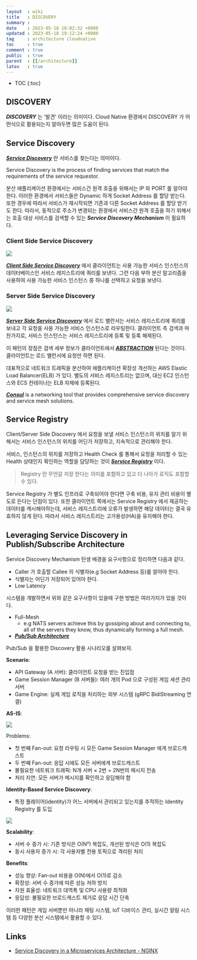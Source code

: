 ```yaml
---
layout  : wiki
title   : DISCOVERY
summary : 
date    : 2023-05-18 18:02:32 +0900
updated : 2023-05-18 19:12:24 +0900
tag     : architecture cloudnative
toc     : true
comment : true
public  : true
parent  : [[/architecture]]
latex   : true
---
```

* TOC
{:toc}

## DISCOVERY

___DISCOVERY___ 는 '발견' 이라는 의미이다. Cloud Native 환경에서 DISCOVERY 가 어떤식으로 활용되는지 알아두면 많은 도움이 된다.

## Service Discovery

___[Service Discovery](https://en.wikipedia.org/wiki/Service_discovery)___ 란 서비스를 찾는다는 의미이다.

Service Discovery is the process of finding services that match the requirements of the service requestor.

분산 애플리케이션 환경에서는 서비스간 원격 호출을 위해서는 IP 와 PORT 를 알아야 한다. 이러한 환경에서 서비스들은 Dynamic 하게 Socket Address 를 할당 받는다.
또한 경우에 따라서 서비스가 재시작되면 기존과 다른 Socket Address 를 할당 받기도 한다. 따라서, 동적으로 주소가 변경되는 환경에서 서비스간 원격 호출을 하기 위해서는
호출 대상 서비스를 검색할 수 있는 ___Service Discovery Mechanism___ 이 필요하다.

### Client Side Service Discovery

![](/resource/wiki/architecture-discovery/client-side-discovery.png)

___[Client Side Service Discovery](https://microservices.io/patterns/client-side-discovery.html)___ 에서 클라이언트는 사용 가능한 서비스 인스턴스의 데이터베이스인 서비스 레지스트리에 쿼리를 보낸다. 그런 다음 부하 분산 알고리즘을 사용하여 사용 가능한 서비스 인스턴스 중 하나를 선택하고 요청을 보낸다.

### Server Side Service Discovery

![](/resource/wiki/architecture-discovery/server-side-discovery.png)

___[Server Side Service Discovery](https://microservices.io/patterns/server-side-discovery.html)___ 에서 로드 밸런서는 서비스 레지스트리에 쿼리를 보내고 각 요청을 사용 가능한 서비스 인스턴스로 라우팅한다. 클라이언트 측 검색과 마찬가지로, 서비스 인스턴스는 서비스 레지스트리에 등록 및 등록 해제된다.

이 패턴의 장점은 검색 세부 정보가 클라이언트에서 ___[ABSTRACTION](https://klarciel.net/wiki/architecture/architecture-abstraction/)___ 된다는 것이다. 클라이언트는 로드 밸런서에 요청만 하면 된다.

대표적으로 네트워크 트래픽을 분산하여 애플리케이션 확장성 개선하는 AWS Elastic Load Balancer(ELB) 가 있다.
별도의 서비스 레지스트리는 없으며, 대신 EC2 인스턴스와 ECS 컨테이너는 ELB 자체에 등록된다.

___[Consul](https://developer.hashicorp.com/consul/docs)___ is a networking tool that provides comprehensive service discovery and service mesh solutions.

## Service Registry

Client/Server Side Discovery 에서 요청을 보낼 서비스 인스턴스의 위치를 알기 위해서는 서비스 인스턴스의 위치를 어딘가 저장하고, 지속적으로 관리해야 한다.

서비스, 인스턴스의 위치를 저장하고 Health Check 를 통해서 요청을 처리할 수 있는 Health 상태인지 확인하는 역할을 담당하는 것이 ___[Service Registry](https://microservices.io/patterns/service-registry.html)___ 이다.

> Registry 란 무언갈 저장 한다는 의미를 포함하고 있고 더 나아가 로직도 포함할 수 있다.

Service Registry 가 별도 인프라로 구축되어야 한다면 구축 비용, 유지 관리 비용이 별도로 든다는 단점이 있다.
또한 클라이언트 쪽에서는 Service Registry 에서 제공하는 데이터를 캐시해야하는데, 서비스 레지스트리에 오류가 발생하면 해당 데이터는 결국 유효하지 않게 된다. 따라서 서비스 레지스트리는 고가용성(HA)을 유지해야 한다.

## Leveraging Service Discovery in Publish/Subscribe Architecture

Service Discovery Mechanism 탄생 배경을 요구사항으로 정리하면 다음과 같다.

- Caller 가 호출할 Callee 의 식별자(e.g Socket Address 등)를 알아야 한다.
- 식별자는 어딘가 저장되어 있어야 한다.
- Low Latency

시스템을 개발하면서 위와 같은 요구사항이 있을때 구현 방법은 여러가지가 있을 것이다.

- Full-Mesh
  - e.g NATS servers achieve this by gossiping about and connecting to, all of the servers they know, thus dynamically forming a full mesh.
- ___[Pub/Sub Architecture](https://klarciel.net/wiki/architecture/architecture-pub-sub/)___

Pub/Sub 을 활용한 Discovery 활용 시나리오를 살펴보자.

__Scenario__:
- API Gateway (A 서버): 클라이언트 요청을 받는 진입점
- Game Session Manager (B 서버들): 여러 개의 Pod 으로 구성된 게임 세션 관리 서버
- Game Engine: 실제 게임 로직을 처리하는 외부 시스템 (gRPC BidiStreaming 연결)

__AS-IS__:

![](/resource/wiki/architecture-discovery/fan-out.png)

Problems:
- 첫 번째 Fan-out: 요청 라우팅 시 모든 Game Session Manager 에게 브로드캐스트
- 두 번째 Fan-out: 응답 시에도 모든 서버에게 브로드캐스트
- 불필요한 네트워크 트래픽: N개 서버 × 2번 = 2N번의 메시지 전송
- 처리 지연: 모든 서버가 메시지를 확인하고 응답해야 함

__Identity-Based Service Discovery__:
- 특정 플레이어(identity)가 어느 서버에서 관리되고 있는지를 추적하는 Identity Registry 를 도입

![](/resource/wiki/architecture-discovery/identity-baed-service-discovery.png)

__Scalability__:
- 서버 수 증가 시: 기존 방식은 O(N²) 복잡도, 개선된 방식은 O(1) 복잡도
- 동시 사용자 증가 시: 각 사용자별 전용 토픽으로 격리된 처리

__Benefits__:
- 성능 향상: Fan-out 비용을 O(N)에서 O(1)로 감소
- 확장성: 서버 수 증가에 따른 성능 저하 방지
- 자원 효율성: 네트워크 대역폭 및 CPU 사용량 최적화
- 응답성: 불필요한 브로드캐스트 제거로 응답 시간 단축

이러한 패턴은 게임 서버뿐만 아니라 채팅 시스템, IoT 디바이스 관리, 실시간 알림 시스템 등 다양한 분산 시스템에서 활용할 수 있다.

## Links

- [Service Discovery in a Microservices Architecture - NGINX](https://www.f5.com/company/blog/nginx/service-discovery-in-a-microservices-architecture)